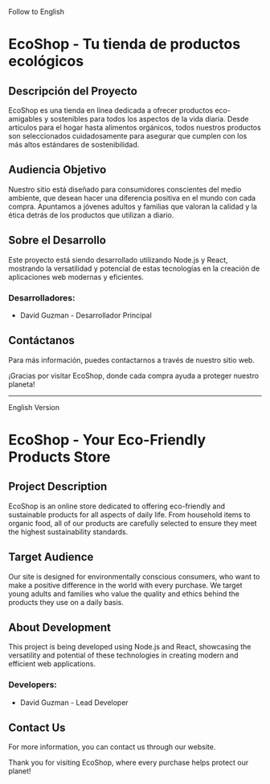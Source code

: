 Follow to English

# EcoShop - Tu tienda de productos ecológicos

## Descripción del Proyecto
EcoShop es una tienda en línea dedicada a ofrecer productos eco-amigables y sostenibles para todos los aspectos de la vida diaria. Desde artículos para el hogar hasta alimentos orgánicos, todos nuestros productos son seleccionados cuidadosamente para asegurar que cumplen con los más altos estándares de sostenibilidad.

## Audiencia Objetivo
Nuestro sitio está diseñado para consumidores conscientes del medio ambiente, que desean hacer una diferencia positiva en el mundo con cada compra. Apuntamos a jóvenes adultos y familias que valoran la calidad y la ética detrás de los productos que utilizan a diario.

## Sobre el Desarrollo
Este proyecto está siendo desarrollado utilizando Node.js y React, mostrando la versatilidad y potencial de estas tecnologías en la creación de aplicaciones web modernas y eficientes.

### Desarrolladores:
- David Guzman - Desarrollador Principal

## Contáctanos
Para más información, puedes contactarnos a través de nuestro sitio web.

¡Gracias por visitar EcoShop, donde cada compra ayuda a proteger nuestro planeta!

------------------------------------------------------------------------------------------------
English Version

# EcoShop - Your Eco-Friendly Products Store

## Project Description
EcoShop is an online store dedicated to offering eco-friendly and sustainable products for all aspects of daily life. From household items to organic food, all of our products are carefully selected to ensure they meet the highest sustainability standards.

## Target Audience
Our site is designed for environmentally conscious consumers, who want to make a positive difference in the world with every purchase. We target young adults and families who value the quality and ethics behind the products they use on a daily basis.

## About Development
This project is being developed using Node.js and React, showcasing the versatility and potential of these technologies in creating modern and efficient web applications.

### Developers:
- David Guzman - Lead Developer

## Contact Us
For more information, you can contact us through our website.

Thank you for visiting EcoShop, where every purchase helps protect our planet!